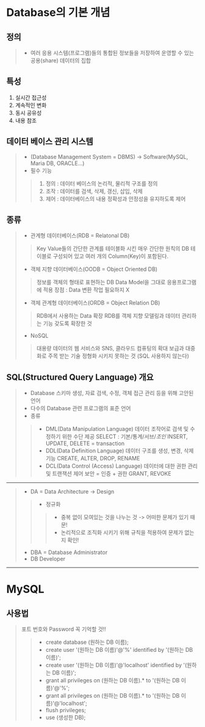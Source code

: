 # Database의 기본 개념

## 정의
> * 여러 응용 시스템(프로그램)들의 통합된 정보들을 저장하여 운영할 수 있는 공용(share) 데이터의 집합

## 특성
1. 실시간 접근성
2. 계속적인 변화
3. 동시 공유성
4. 내용 참조

## 데이터 베이스 관리 시스템
> * (Database Management System = DBMS) -> Software(MySQL, Maria DB, ORACLE...)
> * 필수 기능
> > 1. 정의 : 데이터 베이스의 논리적, 물리적 구조를 정의
> > 2. 조작 : 데이터를 검색, 삭제, 갱신, 삽입, 삭제
> > 3. 제어 : 데이터베이스의 내용 정확성과 안정성을 유지하도록 제어

## 종류
> * 관계형 데이터베이스(RDB = Relatonal DB)
> > Key Value들의 간단한 관계를 테이블화 시킨 매우 간단한 원칙의 DB
> > 테이블로 구성되어 있고 여러 개의 Column(Key)이 포함된다.
> * 객체 지향 데이터베이스(OODB = Object Oriented DB)
> > 정보를 객체의 형태로 표현하는 DB
> > Data Model을 그대로 응용프로그램에 적용
> > 장점 : Data 변환 작업 필요하지 X
> * 객체 관계형 데이터베이스(ORDB = Object Relation DB)
> > RDB에서 사용하는 Data 확장
> > RDB를 객체 지향 모델링과 데이터 관리하는 기능 갖도록 확장한 것
> * NoSQL
> > 대용량 데이터의 웹 서비스와 SNS, 클라우드 컴퓨팅의 확대 보급과 대중화로 주목 받는 기술
> > 정형화 시키지 못하는 것 (SQL 사용하지 않는다)

## SQL(Structured Query Language) 개요
> * Database 스키마 생성, 자료 검색, 수정, 객체 접근 관리 등을 위해 고안된 언어
> * 다수의 Database 관련 프로그램의 표준 언어
> * 종류
> > - DML(Data Manipulation Language)
> > 데이터 조작어로 검색 및 수정하기 위한 수단 제공
> > SELECT : 기본/통계/서브/*조인*
> > INSERT, UPDATE, DELETE = transaction
> > - DDL(Data Definition Language)
> > 데이터 구조를 생성, 변경, 삭제 기능
> > CREATE, ALTER, DROP, RENAME
> > - DCL(Data Control (Access) Language)
> > 데이터에 대한 권한 관리 및 트랜잭션 제어
> > 보안 = 인증 + 권한
> > GRANT, REVOKE

--------------------------------------

> * DA = Data Architecture -> Design
> > - 정규화
> > > - 중복 없이 모여있는 것을 나누는 것 -> 어떠한 문제가 있기 때문!
> > > - 논리적으로 조직화 시키기 위해 규칙을 적용하여 문제가 없는지 확인!
> * DBA = Database Administrator
> * DB Developer

---------------------------------------

# MySQL

## 사용법
> 포트 번호와 Password 꼭 기억할 것!!
> > * create database (원하는 DB 이름);
> > * create user '(원하는 DB 이름)'@'%' identified by '(원하는 DB 이름)';
> > * create user '(원하는 DB 이름)'@'localhost' identified by '(원하는 DB 이름)';
> > * grant all privileges on (원하는 DB 이름).* to '(원하는 DB 이름)'@'%';
> > * grant all privileges on (원하는 DB 이름).* to '(원하는 DB 이름)'@'localhost';
> > * flush privileges;
> > * use (생성한 DB);
